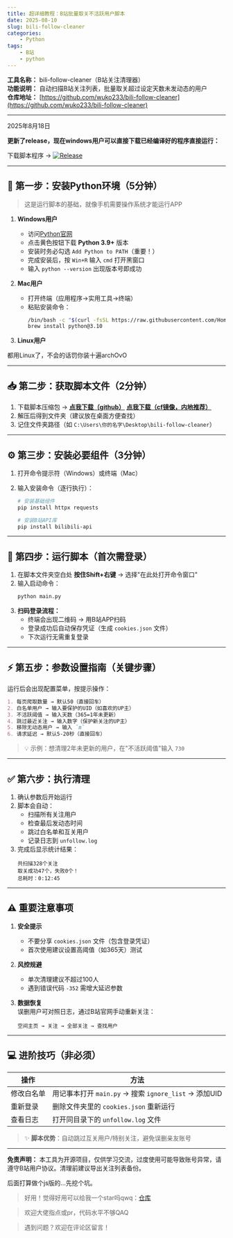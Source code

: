 ```yaml
---
title: 超详细教程：B站批量取关不活跃用户脚本
date: 2025-08-10
slug: bili-follow-cleaner
categories: 
    - Python
tags: 
    - B站
    - python
---
```


**工具名称：** bili-follow-cleaner（B站关注清理器）  
**功能说明：** 自动扫描B站关注列表，批量取关超过设定天数未发动态的用户  
**仓库地址：** [https://github.com/wuko233/bili-follow-cleaner](https://github.com/wuko233/bili-follow-cleaner)

---

2025年8月18日

**更新了release，现在windows用户可以直接下载已经编译好的程序直接运行：**

下载脚本程序 → [![Release](https://img.shields.io/github/v/release/wuko233/bili-follow-cleaner)](https://github.com/wuko233/bili-follow-cleaner/releases)

---

## 🔰 第一步：安装Python环境（5分钟）
> 这是运行脚本的基础，就像手机需要操作系统才能运行APP

1. **Windows用户**  
   - 访问[Python官网](https://www.python.org/downloads/)
   - 点击黄色按钮下载 **Python 3.9+** 版本
   - 安装时务必勾选 `Add Python to PATH`（重要！）
   - 完成安装后，按 `Win+R` 输入 `cmd` 打开黑窗口
   - 输入 `python --version` 出现版本号即成功

2. **Mac用户**  
   - 打开终端（应用程序→实用工具→终端）
   - 粘贴安装命令：  
     ```bash
     /bin/bash -c "$(curl -fsSL https://raw.githubusercontent.com/Homebrew/install/HEAD/install.sh)"
     brew install python@3.10
     ```

3. **Linux用户**

都用Linux了，不会的话罚你装十遍archOvO

---

## 📥 第二步：获取脚本文件（2分钟）
1. 下载脚本压缩包 → **[点我下载（github）](https://github.com/wuko233/bili-follow-cleaner/archive/refs/heads/main.zip)** **[点我下载（cf镜像，内地推荐）](http://go.wuko.top/https://github.com/wuko233/bili-follow-cleaner/archive/refs/heads/main.zip)**
2. 解压后得到文件夹（建议放在桌面方便查找）
3. 记住文件夹路径（如 `C:\Users\你的名字\Desktop\bili-follow-cleaner`）

---

## ⚙ 第三步：安装必要组件（3分钟）

1. 打开命令提示符（Windows）或终端（Mac）

2. 输入安装命令（逐行执行）：

   ```bash
   # 安装基础组件
   pip install httpx requests

   # 安装B站API库
   pip install bilibili-api
   ```

---

## 🚀 第四步：运行脚本（首次需登录）

1. 在脚本文件夹空白处 **按住Shift+右键** → 选择"在此处打开命令窗口"
2. 输入启动命令：
   ```bash
   python main.py
   ```
3. **扫码登录流程：**
   - 终端会出现二维码 → 用B站APP扫码
   - 登录成功后自动保存凭证（生成 `cookies.json` 文件）
   - 下次运行无需重复登录

---

## ⚡ 第五步：参数设置指南（关键步骤）

运行后会出现配置菜单，按提示操作：

```markdown
1. 每页爬取数量 → 默认50（直接回车）
2. 白名单用户 → 输入要保护的UID（如喜欢的UP主）
3. 不活跃阈值 → 输入天数（365=1年未更新）
4. 跳过最近关注 → 输入数字（保护新关注的UP主）
5. 移除无动态用户 → 输入 `n`
6. 请求延迟 → 默认5-20秒（直接回车）
```
> 💡 示例：想清理2年未更新的用户，在"不活跃阈值"输入 `730`

---

## ✅ 第六步：执行清理

1. 确认参数后开始运行
2. 脚本会自动：
   - 扫描所有关注用户
   - 检查最后发动态时间
   - 跳过白名单和互关用户
   - 记录日志到 `unfollow.log`
3. 完成后显示统计结果：
   ```
   共扫描328个关注
   取关成功47个，失败0个！
   总耗时：0:12:45
   ```

---

## ⚠ 重要注意事项

1. **安全提示**  
   - 不要分享 `cookies.json` 文件（包含登录凭证）
   - 首次使用建议设置高阈值（如365天）测试

2. **风控规避**  
   - 单次清理建议不超过100人
   - 遇到错误代码 `-352` 需增大延迟参数

3. **数据恢复**  
   误删用户可对照日志，通过B站官网手动重新关注：
   ```
   空间主页 → 关注 → 全部关注 → 查找用户
   ```

---

## 💻 进阶技巧（非必须）

| 操作 | 方法 |
|------|------|
| 修改白名单 | 用记事本打开 `main.py` → 搜索 `ignore_list` → 添加UID |
| 重新登录 | 删除文件夹里的 `cookies.json` 重新运行 |
| 查看日志 | 打开同目录下的 `unfollow.log` 文件 |

> ✨ **脚本优势**：自动跳过互关用户/特别关注，避免误删亲友账号

---

**免责声明：** 本工具为开源项目，仅供学习交流，过度使用可能导致账号异常，请遵守B站用户协议。清理前建议导出关注列表备份。

后面打算做个js版的...先挖个坑。

> 好用！觉得好用可以给我一个star吗qwq：[仓库](https://github.com/wuko233/bili-follow-cleaner)

> 欢迎大佬指点或pr，代码水平不够QAQ

> 遇到问题？欢迎在评论区留言！  